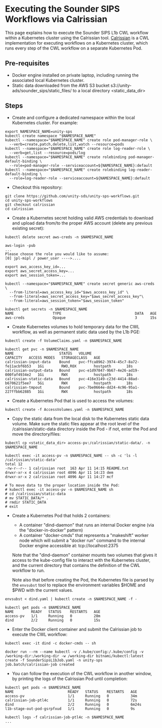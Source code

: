 # Executing the Sounder SIPS Workflows via Calrissian
This page explains how to execute the Sounder SIPS L1b CWL workflow within a Kubernetes cluster using the Calrissian tool.
[Calrissian](https://github.com/Duke-GCB/calrissian) is a CWL implementation for executing workflows on a Kubernetes cluster, which runs every step of the CWL workflow on a separate Kubernetes Pod.

## Pre-requisites
- Docker engine installed on private laptop, including running the associated local Kubernetes cluster.
- Static data downloaded from the AWS S3 bucket s3://unity-ads/sounder_sips/static_files/ to a local directory <static_data_dir>

## Steps

- Create and configure a dedicated namespace within the local Kubernetes cluster. For example:
```
export NAMESPACE_NAME=unity-sps
kubectl create namespace "$NAMESPACE_NAME"
kubectl --namespace="$NAMESPACE_NAME" create role pod-manager-role \
  --verb=create,patch,delete,list,watch --resource=pods
kubectl --namespace="$NAMESPACE_NAME" create role log-reader-role \
  --verb=get,list --resource=pods/log
kubectl --namespace="$NAMESPACE_NAME" create rolebinding pod-manager-default-binding \
  --role=pod-manager-role --serviceaccount=${NAMESPACE_NAME}:default
kubectl --namespace="$NAMESPACE_NAME" create rolebinding log-reader-default-binding \
  --role=log-reader-role --serviceaccount=${NAMESPACE_NAME}:default
```

- Checkout this repository:
```
git clone https://github.com/unity-sds/unity-sps-workflows.git
cd unity-sps-workflows
git checkout calrissian
cd calrissian
```

- Create a Kubernetes secret holding valid AWS credentials to download and upload data from/to the proper AWS account
(delete any previous existing secret):
```
kubectl delete secret aws-creds -n $NAMESPACE_NAME 

aws-login -pub
...
Please choose the role you would like to assume:
[0] jpl-mipl / power_user ---->....

export aws_access_key_id=...
export aws_secret_access_key=...
export aws_session_token=...

kubectl --namespace="$NAMESPACE_NAME" create secret generic aws-creds \
  --from-literal=aws_access_key_id="$aws_access_key_id" \
  --from-literal=aws_secret_access_key="$aws_secret_access_key"\
  --from-literal=aws_session_token="$aws_session_token"

kubectl get secrets -n $NAMESPACE_NAME
NAME                  TYPE                                  DATA   AGE
aws-creds             Opaque                                3      15s
```
- Create Kubernetes volumes to hold temporary data for the CWL workflow, as well as permanent static data used by the L1b PGE:
```
kubectl create -f VolumeClaims.yaml -n $NAMESPACE_NAME 

kubectl get pvc -n $NAMESPACE_NAME 
NAME                     STATUS   VOLUME                                     CAPACITY   ACCESS MODES   STORAGECLASS   AGE
calrissian-input-data    Bound    pvc-ffca8962-3974-45c7-8a72-fe11acbf6b53   1Gi        RWO,ROX        hostpath       18s
calrissian-output-data   Bound    pvc-e1d97847-9b67-4e26-ad19-000faf4934e2   1Gi        RWX            hostpath       18s
calrissian-static-data   Bound    pvc-416e3149-c23d-4414-88ad-b670621f5ee7   5Gi        RWX            hostpath       18s
calrissian-tmpout        Bound    pvc-7be0664e-dd24-4c96-95a1-227ffbb62885   1Gi        RWX            hostpath       18s
```

- Create a Kubernetes Pod that is used to access the volumes:
```
kubectl create -f AccessVolumes.yaml -n $NAMESPACE_NAME
```

- Copy the static data from the local disk to the Kubernetes static data volume. Make sure the static files appear at the root level
of the /calrissian/static-data directory inside the Pod - if not, enter the Pod and move the directory/files:
```
kubectl cp <static_data_dir> access-pv:/calrissian/static-data/. -n $NAMESPACE_NAME

kubectl exec -it access-pv -n $NAMESPACE_NAME -- sh -c 'ls -l /calrissian/static-data' 
total 12
-rw-r--r-- 1 calrissian root  163 Apr 11 14:15 README.txt
drwxr-xr-x 4 calrissian root 4096 Apr 11 14:23 dem
drwxr-xr-x 2 calrissian root 4096 Apr 11 14:27 mcf

# To move data to the proper location inside the Pod:
# kubectl exec -it access-pv -n $NAMESPACE_NAME sh
# cd /calrissian/static-data
# mv STATIC_DATA/* .
# rmdir STATIC_DATA
# exit
```

- Create a Kubernetes Pod that holds 2 containers:
  - A container "dind-daemon" that runs an internal Docker engine (via the "docker-in-docker" pattern)
  - A container "docker-cmds" that represents a "makeshift" worker node which will submit a "docker run" command to the internal Docker engine accessible at: tcp://localhost:2375

  Note that the "dind-daemon" container mounts two volumes that gives it access to the kube-config file to interact with the Kubernetes cluster, and the current directory that contains the definition of the CWL workflow to run.

  Note also that before creating the Pod, the Kubernetes file is parsed by the `envsubst` tool to replace the environment variables $HOME and $PWD with the current values.
```
envsubst < dind.yaml | kubectl create -n $NAMESPACE_NAME -f - 

kubectl get pods -n $NAMESPACE_NAME 
NAME        READY   STATUS    RESTARTS   AGE
access-pv   1/1     Running   0          28m
dind        2/2     Running   0          15s
```

- Enter the Docker client container and submit the Calrissian job to execute the CWL workflow:
```
kubectl exec -it dind -c docker-cmds -- sh

docker run --rm --name kubectl -v /.kube/config:/.kube/config -v /working-dir:/working-dir -w /working-dir bitnami/kubectl:latest create -f SounderSipsL1bJob.yaml -n unity-sps
job.batch/calrissian-job created
```

- You can follow the execution of the CWL workflow in another window, by printing the logs of the Calrissian Pod until completion:
```
kubectl get pods -n $NAMESPACE_NAME                    
NAME                         READY   STATUS    RESTARTS   AGE
access-pv                    1/1     Running   0          34m
calrissian-job-ptl4c         1/1     Running   0          72s
dind                         2/2     Running   0          6m24s
l1b-stage-out-pod-gsrpfxud   1/1     Running   0          9s

kubectl logs -f calrissian-job-ptl4c -n $NAMESPACE_NAME
...

```
